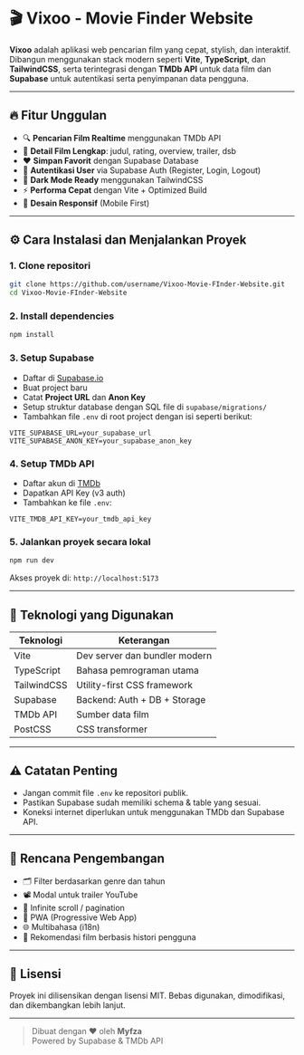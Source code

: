 # 🎬 Vixoo - Movie Finder Website

**Vixoo** adalah aplikasi web pencarian film yang cepat, stylish, dan interaktif. Dibangun menggunakan stack modern seperti **Vite**, **TypeScript**, dan **TailwindCSS**, serta terintegrasi dengan **TMDb API** untuk data film dan **Supabase** untuk autentikasi serta penyimpanan data pengguna.

---

## 🔥 Fitur Unggulan

- 🔍 **Pencarian Film Realtime** menggunakan TMDb API  
- 📝 **Detail Film Lengkap**: judul, rating, overview, trailer, dsb  
- ❤️ **Simpan Favorit** dengan Supabase Database  
- 👤 **Autentikasi User** via Supabase Auth (Register, Login, Logout)  
- 🌙 **Dark Mode Ready** menggunakan TailwindCSS  
- ⚡ **Performa Cepat** dengan Vite + Optimized Build  
- 📱 **Desain Responsif** (Mobile First)  

---

## ⚙️ Cara Instalasi dan Menjalankan Proyek

### 1. Clone repositori

```bash
git clone https://github.com/username/Vixoo-Movie-FInder-Website.git
cd Vixoo-Movie-FInder-Website
```

### 2. Install dependencies

```bash
npm install
```

### 3. Setup Supabase

- Daftar di [Supabase.io](https://supabase.com)
- Buat project baru
- Catat **Project URL** dan **Anon Key**
- Setup struktur database dengan SQL file di `supabase/migrations/`
- Tambahkan file `.env` di root project dengan isi seperti berikut:

```env
VITE_SUPABASE_URL=your_supabase_url
VITE_SUPABASE_ANON_KEY=your_supabase_anon_key
```

### 4. Setup TMDb API

- Daftar akun di [TMDb](https://www.themoviedb.org/)
- Dapatkan API Key (v3 auth)
- Tambahkan ke file `.env`:

```env
VITE_TMDB_API_KEY=your_tmdb_api_key
```

### 5. Jalankan proyek secara lokal

```bash
npm run dev
```

Akses proyek di: `http://localhost:5173`

---

## 🧪 Teknologi yang Digunakan

| Teknologi     | Keterangan                        |
|---------------|-----------------------------------|
| Vite          | Dev server dan bundler modern     |
| TypeScript    | Bahasa pemrograman utama          |
| TailwindCSS   | Utility-first CSS framework       |
| Supabase      | Backend: Auth + DB + Storage      |
| TMDb API      | Sumber data film                  |
| PostCSS       | CSS transformer                   |

---

## ⚠️ Catatan Penting

- Jangan commit file `.env` ke repositori publik.
- Pastikan Supabase sudah memiliki schema & table yang sesuai.
- Koneksi internet diperlukan untuk menggunakan TMDb dan Supabase API.

---

## 📌 Rencana Pengembangan

- 🗂️ Filter berdasarkan genre dan tahun
- 📽️ Modal untuk trailer YouTube
- 🔄 Infinite scroll / pagination
- 📱 PWA (Progressive Web App)
- 🌐 Multibahasa (i18n)
- 🧠 Rekomendasi film berbasis histori pengguna

---

## 📃 Lisensi

Proyek ini dilisensikan dengan lisensi MIT. Bebas digunakan, dimodifikasi, dan dikembangkan lebih lanjut.

---

> Dibuat dengan ❤️ oleh **Myfza**  
> Powered by Supabase & TMDb API
